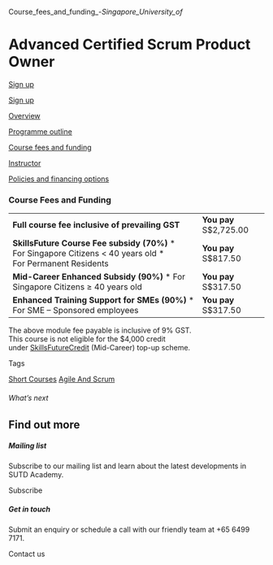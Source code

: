 Course_fees_and_funding_-_Singapore_University_of_



Advanced Certified Scrum Product Owner
======================================

[Sign up](/admissions/academy/short-courses/short-courses-registration/?coursename=advanced-certified-scrum-product-owner&coursedate=20250626)

[Sign up](/admissions/academy/short-courses/short-courses-registration/?coursename=advanced-certified-scrum-product-owner&coursedate=20250626)

[Overview](/course/advanced-certified-scrum-product-owner/#tabs)

[Programme outline](/course/advanced-certified-scrum-product-owner/programme-outline/#tabs)

[Course fees and funding](/course/advanced-certified-scrum-product-owner/course-fees-and-funding/#tabs)

[Instructor](/course/advanced-certified-scrum-product-owner/instructor/#tabs)

[Policies and financing options](/course/advanced-certified-scrum-product-owner/policies-and-financing-options/#tabs)

### Course Fees and Funding

|  |  |
| --- | --- |
| **Full course fee inclusive of prevailing GST** | **You pay**  S$2,725.00 |
| **SkillsFuture Course Fee subsidy (70%)**  * For Singapore Citizens < 40 years old * For Permanent Residents | **You pay**  S$817.50 |
| **Mid-Career Enhanced Subsidy (90%)**  * For Singapore Citizens ≥ 40 years old | **You pay**  S$317.50 |
| **Enhanced Training Support for SMEs (90%)**  * For SME – Sponsored employees | **You pay**  S$317.50 |

The above module fee payable is inclusive of 9% GST.  
This course is not eligible for the $4,000 credit under [SkillsFuture](http://www.skillsfuture.gov.sg/credit)[Credit](http://www.skillsfuture.gov.sg/credit) (Mid-Career) top-up scheme.

Tags

[Short Courses](/admissions/academy/courses-and-modules/?academy-type-course=780)
[Agile And Scrum](/admissions/academy/courses-and-modules/?discipline=803)

###### What’s next

Find out more
-------------

##### Mailing list

Subscribe to our mailing list and learn about the latest developments in SUTD Academy.

Subscribe

##### Get in touch

Submit an enquiry or schedule a call with our friendly team at +65 6499 7171.

Contact us

